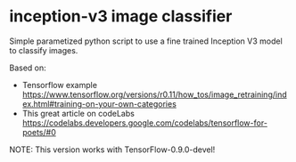 # inception-v3 image classifier
Simple parametized python script to use a fine trained Inception V3 model to classify images.

Based on:
*  Tensorflow example https://www.tensorflow.org/versions/r0.11/how_tos/image_retraining/index.html#training-on-your-own-categories
*  This great article on codeLabs https://codelabs.developers.google.com/codelabs/tensorflow-for-poets/#0

NOTE: This version works with TensorFlow-0.9.0-devel!

